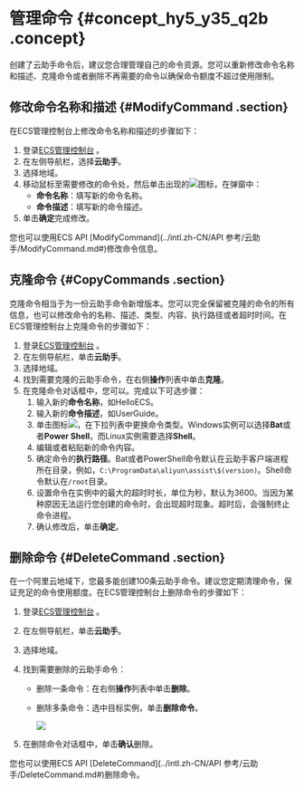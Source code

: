 # 管理命令 {#concept_hy5_y35_q2b .concept}

创建了云助手命令后，建议您合理管理自己的命令资源。您可以重新修改命令名称和描述、克隆命令或者删除不再需要的命令以确保命令额度不超过使用限制。

## 修改命令名称和描述 {#ModifyCommand .section}

在ECS管理控制台上修改命令名称和描述的步骤如下：

1.  登录[ECS管理控制台](https://ecs.console.aliyun.com/) 。
2.  在左侧导航栏，选择**云助手**。
3.  选择地域。
4.  移动鼠标至需要修改的命令处，然后单击出现的![](http://static-aliyun-doc.oss-cn-hangzhou.aliyuncs.com/assets/img/9709/15365690717167_zh-CN.png)图标，在弹窗中：
    -   **命令名称**：填写新的命令名称。
    -   **命令描述**：填写新的命令描述。
5.  单击**确定**完成修改。

您也可以使用ECS API [ModifyCommand](../intl.zh-CN/API 参考/云助手/ModifyCommand.md#)修改命令信息。

## 克隆命令 {#CopyCommands .section}

克隆命令相当于为一份云助手命令新增版本。您可以完全保留被克隆的命令的所有信息，也可以修改命令的名称、描述、类型、内容、执行路径或者超时时间。在ECS管理控制台上克隆命令的步骤如下：

1.  登录[ECS管理控制台](https://ecs.console.aliyun.com/) 。
2.  在左侧导航栏，单击**云助手**。
3.  选择地域。
4.  找到需要克隆的云助手命令，在右侧**操作**列表中单击**克隆**。
5.  在克隆命令对话框中，您可以。完成以下可选步骤：
    1.  输入新的**命令名称**，如HelloECS。
    2.  输入新的**命令描述**，如UserGuide。
    3.  单击图标![](http://static-aliyun-doc.oss-cn-hangzhou.aliyuncs.com/assets/img/17007/15365690718334_zh-CN.png)，在下拉列表中更换命令类型。Windows实例可以选择**Bat**或者**Power Shell**，而Linux实例需要选择**Shell**。
    4.  编辑或者粘贴新的命令内容。
    5.  确定命令的**执行路径**。Bat或者PowerShell命令默认在云助手客户端进程所在目录，例如，`C:\ProgramData\aliyun\assist\$(version)`。Shell命令默认在`/root`目录。
    6.  设置命令在实例中的最大的超时时长，单位为秒，默认为3600。当因为某种原因无法运行您创建的命令时，会出现超时现象。超时后，会强制终止命令进程。
    7.  确认修改后，单击**确定**。

## 删除命令 {#DeleteCommand .section}

在一个阿里云地域下，您最多能创建100条云助手命令。建议您定期清理命令，保证充足的命令使用额度。在ECS管理控制台上删除命令的步骤如下：

1.  登录[ECS管理控制台](https://ecs.console.aliyun.com/) 。
2.  在左侧导航栏，单击**云助手**。
3.  选择地域。
4.  找到需要删除的云助手命令：
    -   删除一条命令：在右侧**操作**列表中单击**删除**。
    -   删除多条命令：选中目标实例，单击**删除命令**。

        ![](http://static-aliyun-doc.oss-cn-hangzhou.aliyuncs.com/assets/img/17035/15365690718634_zh-CN.png)

5.  在删除命令对话框中，单击**确认**删除。

您也可以使用ECS API [DeleteCommand](../intl.zh-CN/API 参考/云助手/DeleteCommand.md#)删除命令。

